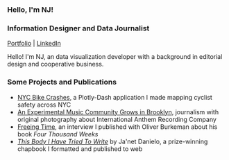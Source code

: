 ### Hello, I'm NJ! 
### Information Designer and Data Journalist

[Portfolio](https://njsmithfm.github.io) | [LinkedIn](https://www.linkedin.com/in/njsmithfm/)

Hello! I'm NJ, an data visualization developer with a background in editorial design and cooperative business.

### Some Projects and Publications

- [NYC Bike Crashes](https://nycbikecrashes.pythonanywhere.com/), a Plotly-Dash application I made mapping cyclist safety across NYC
- [An Experimental Music Community Grows in Brooklyn](https://publicseminar.org/2023/12/an-experimental-music-community-grows-in-brooklyn/), journalism with original photography about International Anthem Recording Company
- [Freeing Time](https://publicseminar.org/2022/11/freeing-time/), an interview I published with Oliver Burkeman about his book _Four Thousand Weeks_
- _[This Body I Have Tried To Write](https://maydaymagazine.com/this-body-i-have-tried-to-write-by-janet-danielo/)_ by Ja'net Danielo, a prize-winning chapbook I formatted and published to web
